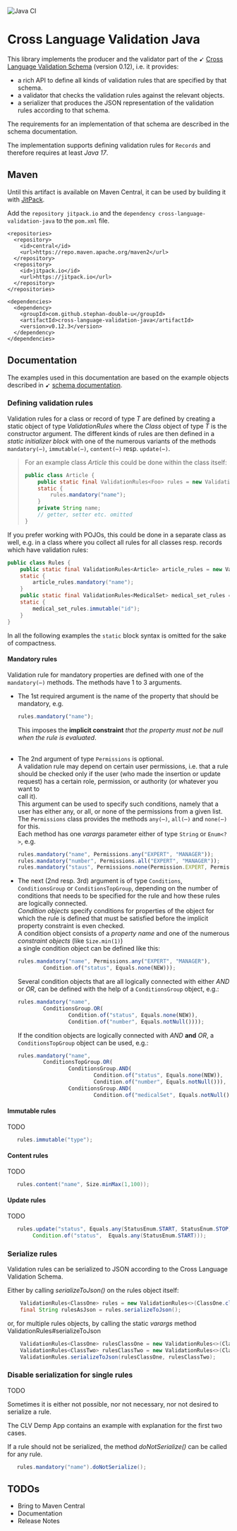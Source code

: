 ![Java CI](https://github.com/stephan-double-u/cross-language-validation-java/workflows/Java%20CI/badge.svg)

# Cross Language Validation Java 

This library implements the producer and the validator part of the &#10169;
[Cross Language Validation Schema](https://github.com/stephan-double-u/cross-language-validation-schema) (version 0.12), 
i.e. it provides:
- a rich API to define all kinds of validation rules that are specified by that schema.
- a validator that checks the validation rules against the relevant objects.
- a serializer that produces the JSON representation of the validation rules according to that schema.

The requirements for an implementation of that schema are described in the schema documentation.

The implementation supports defining validation rules for `Records` and therefore requires at least _Java 17_. 

## Maven
Until this artifact is available on Maven Central, it can be used by building it with [JitPack](https://jitpack.io/).

Add the `repository jitpack.io` and the `dependency cross-language-validation-java` to the `pom.xml` file.

    <repositories>
      <repository>
        <id>central</id>
        <url>https://repo.maven.apache.org/maven2</url>
      </repository>
      <repository>
        <id>jitpack.io</id>
        <url>https://jitpack.io</url>
      </repository>
    </repositories>

    <dependencies>
      <dependency>
        <groupId>com.github.stephan-double-u</groupId>
        <artifactId>cross-language-validation-java</artifactId>
        <version>v0.12.3</version>
      </dependency>
    </dependencies>

## Documentation
The examples used in this documentation are based on the example objects described in &#10169;
[schema documentation](https://github.com/stephan-double-u/cross-language-validation-schema#example-objects).

### Defining validation rules
Validation rules for a class or record of type _T_ are defined by creating a static object of type _ValidationRules_ 
where the _Class_ object of type _T_ is the constructor argument. The different kinds of rules are then defined in 
a _static initializer block_ with one of the numerous variants of the methods `mandatory(⋯)`, `immutable(⋯)`, 
`content(⋯)` resp. `update(⋯)`.

> For an example class _Article_ this could be done within the class itself:
>
> ```java
> public class Article {
>     public static final ValidationRules<Foo> rules = new ValidationRules<>(Article.class);
>     static {
>         rules.mandatory("name");
>     }
>     private String name;
>     // getter, setter etc. omitted
> }
> ```
If you prefer working with POJOs, this could be done in a separate class as well, e.g. in a class where you 
collect all rules for all classes resp. records which have validation rules:
```java
public class Rules {
    public static final ValidationRules<Article> article_rules = new ValidationRules<>(Article.class);
    static {
        article_rules.mandatory("name");
    }
    public static final ValidationRules<MedicalSet> medical_set_rules = new ValidationRules<>(MedicalSet.class);
    static {
        medical_set_rules.immutable("id");
    }
}
```
In all the following examples the `static` block syntax is omitted for the sake of compactness.

#### Mandatory rules
Validation rule for mandatory properties are defined with one of the `mandatory(⋯)` methods. The methods have 1 to 3
arguments.
- The 1st required argument is the name of the property that should be mandatory, e.g.
  ```javascript
  rules.mandatory("name");
  ```
  This imposes the **implicit constraint** _that the property must not be _null_ when the rule is evaluated_.<br><br>

- The 2nd argument of type `Permissions` is optional.<br>
  A validation rule may depend on certain user permissions, i.e. that a rule should be checked only if the user 
  (who made the insertion or update request) has a certain role, permission, or authority (or whatever you want to   
  call it).<br>
  This argument can be used to specify such conditions, namely that a user has either any, 
  or all, or none of the permissions from a given list. <br>
  The `Permissions` class provides the methods `any(⋯)`, `all(⋯)` and `none(⋯)` for this.<br>
  Each method has one _varargs_ parameter either of type `String` or `Enum<?>`, e.g.
  ```javascript
  rules.mandatory("name", Permissions.any("EXPERT", "MANAGER"));
  rules.mandatory("number", Permissions.all("EXPERT", "MANAGER"));
  rules.mandatory("staus", Permissions.none(Permission.EXPERT, Permission.MANAGER));
  ```
- The next (2nd resp. 3rd) argument is of type `Conditions`, `ConditionsGroup` or `ConditionsTopGroup`, depending on
  the number of conditions that needs to be specified for the rule and how these rules are logically connected.<br>
  _Condition objects_ specify conditions for properties of the object for which the rule is defined that must be 
  satisfied before the implicit property constraint is even checked.<br>
  A condition object consists of a _property name_ and one of the numerous _constraint objects_ (like `Size.min(1)`)<br>
  a single condition object can be defined like this:
  ```javascript
  rules.mandatory("name", Permissions.any("EXPERT", "MANAGER"), 
          Condition.of("status", Equals.none(NEW)));
  ```
  Several condition objects that are all logically connected with either _AND_ or _OR_, can be defined
  with the help of a `ConditionsGroup` object, e.g.:
  ```javascript
  rules.mandatory("name",
          ConditionsGroup.OR(
                  Condition.of("status", Equals.none(NEW)),
                  Condition.of("number", Equals.notNull())));
  ```
  If the condition objects are logically connected with _AND_ **and** _OR_, a `ConditionsTopGroup` object can be used,
  e.g.:
  ```javascript
  rules.mandatory("name",
          ConditionsTopGroup.OR(
                  ConditionsGroup.AND(
                          Condition.of("status", Equals.none(NEW)),
                          Condition.of("number", Equals.notNull())),
                  ConditionsGroup.AND(
                          Condition.of("medicalSet", Equals.notNull()))));
  ```

#### Immutable rules
TODO
```java
   rules.immutable("type");
```

#### Content rules
TODO
```java
   rules.content("name", Size.minMax(1,100));
```

#### Update rules
TODO
```java
   rules.update("status", Equals.any(StatusEnum.START, StatusEnum.STOP),
        Condition.of("status",  Equals.any(StatusEnum.START)));
```

### Serialize rules
Validation rules can be serialized to JSON according to the Cross Language Validation Schema.

Either by calling _serializeToJson()_ on the rules object itself:
```java
    ValidationRules<ClassOne> rules = new ValidationRules<>(ClassOne.class);
    final String rulesAsJson = rules.serializeToJson();
```
or, for multiple rules objects, by calling the static _varargs_ method ValidationRules#serializeToJson
```java
    ValidationRules<ClassOne> rulesClassOne = new ValidationRules<>(ClassOne.class);
    ValidationRules<ClassTwo> rulesClassTwo = new ValidationRules<>(ClassTwo.class);
    ValidationRules.serializeToJson(rulesClassOne, rulesClassTwo);
```
### Disable serialization for single rules
TODO

Sometimes it is either not possible, nor not necessary, nor not desired to serialize a rule.

The CLV Demp App contains an example with explanation for the first two cases.

If a rule should not be serialized, the method _doNotSerialize()_ can be called for any rule.
```java
   rules.mandatory("name").doNotSerialize();
```

## TODOs
- Bring to Maven Central 
- Documentation
- Release Notes

